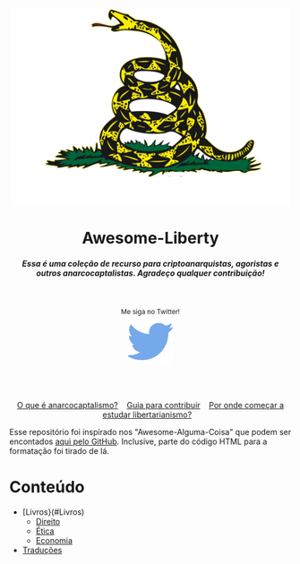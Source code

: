 <div align="center">
	<img width="500" height="350" src="Media/dont-tread-on-me.png" alt="Awesome">
	<h1>Awesome-Liberty</h1>
	<h5>Essa é uma coleção de recurso para criptoanarquistas, agoristas e outros anarcocaptalistas. Agradeço qualquer contribuição!</h5>
	<br>
	<p>
		<sup>Me siga no Twitter!</sup>
		<br>
		<a href="https://twitter.com/Pedro64785">
			<img src="Media/twitter.png" width="80">
		</a>
	</p>
	<br>
	<br>
</div>

<p align="center">
	<a href="Leitura/o-que-e-anarcocaptalismo.md">O que é anarcocaptalismo?</a>&nbsp;&nbsp;&nbsp;
	<a href="contributing.md">Guia para contribuir</a>&nbsp;&nbsp;&nbsp;
	<a href="Leitura/por-onde-comecar-a-estudar-libertarianismo.md">Por onde começar a estudar libertarianismo?</a>&nbsp;&nbsp;&nbsp;
</p>

Esse repositório foi inspirado nos "Awesome-Alguma-Coisa" que podem ser encontados [aqui pelo GitHub](https://github.com/sindresorhus/awesome). Inclusive, parte do código HTML para a formatação foi tirado de lá.

# Conteúdo

- [Livros}(#Livros)
	- [Direito](#Direito)
	- [Ética](#Ética)
	- [Economia](#Economia)
- [Traduções](#Traduções)
